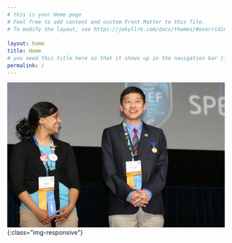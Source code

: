 ```yaml
---
# this is your Home page
# Feel free to add content and custom Front Matter to this file.
# To modify the layout, see https://jekyllrb.com/docs/themes/#overriding-theme-defaults

layout: home
title: Home
# you need this title here so that it shows up in the navigation bar (in header_pages in config.yml)
permalink: /
---
```




![HomePhoto](/assets/HomePhoto.jpg){:class="img-responsive"}